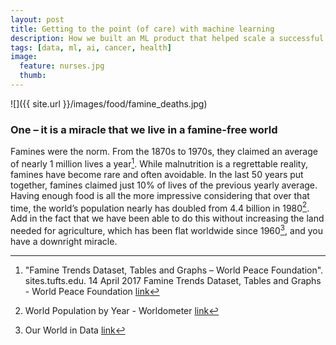 ```yaml
---
layout: post
title: Getting to the point (of care) with machine learning
description: How we built an ML product that helped scale a successful supplemental at-home care program for patients with cancer
tags: [data, ml, ai, cancer, health]
image:
  feature: nurses.jpg
  thumb: 
---
```


![]({{ site.url }}/images/food/famine_deaths.jpg)

### One – it is a miracle that we live in a famine-free world 
Famines were the norm. From the 1870s to 1970s, they claimed an average of nearly 1 million lives a year[^1]. While malnutrition is a regrettable reality, famines have become rare and often avoidable. In the last 50 years put together, famines claimed just 10% of lives of the previous yearly average. Having enough food is all the more impressive considering that over that time, the world’s population nearly has doubled from 4.4 billion in 1980[^2]. Add in the fact that we have been able to do this without increasing the land needed for agriculture, which has been flat worldwide since 1960[^3], and you have a downright miracle.

[^1]: "Famine Trends Dataset, Tables and Graphs – World Peace Foundation". sites.tufts.edu. 14 April 2017 Famine Trends Dataset, Tables and Graphs - World Peace Foundation [link](https://sites.tufts.edu/wpf/famine/)
[^2]:  World Population by Year - Worldometer [link](https://www.worldometers.info/world-population/world-population-by-year/)
[^3]: Our World in Data [link](https://ourworldindata.org/grapher/land-use-agriculture-longterm?country=OWID_WRL~USA~IND)